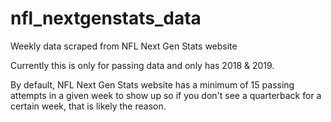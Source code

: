 # nfl_nextgenstats_data
 Weekly data scraped from NFL Next Gen Stats website

Currently this is only for passing data and only has 2018 & 2019.

By default, NFL Next Gen Stats website has a minimum of 15 passing attempts in a given week to show up so if you don't see a quarterback for a certain week, that is likely the reason. 
